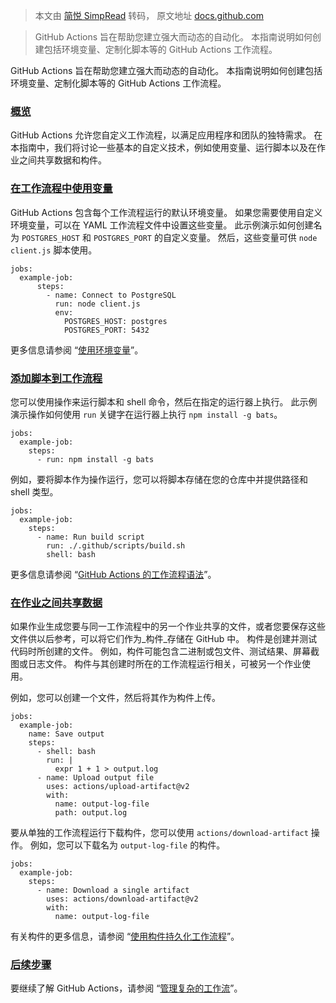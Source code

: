 > 本文由 [简悦 SimpRead](http://ksria.com/simpread/) 转码， 原文地址 [docs.github.com](https://docs.github.com/cn/actions/learn-github-actions/essential-features-of-github-actions)

> GitHub Actions 旨在帮助您建立强大而动态的自动化。 本指南说明如何创建包括环境变量、定制化脚本等的 GitHub Actions 工作流程。

GitHub Actions 旨在帮助您建立强大而动态的自动化。 本指南说明如何创建包括环境变量、定制化脚本等的 GitHub Actions 工作流程。

### [概览](#overview)

GitHub Actions 允许您自定义工作流程，以满足应用程序和团队的独特需求。 在本指南中，我们将讨论一些基本的自定义技术，例如使用变量、运行脚本以及在作业之间共享数据和构件。

### [在工作流程中使用变量](#using-variables-in-your-workflows)

GitHub Actions 包含每个工作流程运行的默认环境变量。 如果您需要使用自定义环境变量，可以在 YAML 工作流程文件中设置这些变量。 此示例演示如何创建名为 `POSTGRES_HOST` 和 `POSTGRES_PORT` 的自定义变量。 然后，这些变量可供 `node client.js` 脚本使用。

```
jobs:
  example-job:
      steps:
        - name: Connect to PostgreSQL
          run: node client.js
          env:
            POSTGRES_HOST: postgres
            POSTGRES_PORT: 5432
```

更多信息请参阅 “[使用环境变量](https://docs.github.com/cn/actions/configuring-and-managing-workflows/using-environment-variables)”。

### [添加脚本到工作流程](#adding-scripts-to-your-workflow)

您可以使用操作来运行脚本和 shell 命令，然后在指定的运行器上执行。 此示例演示操作如何使用 `run` 关键字在运行器上执行 `npm install -g bats`。

```
jobs:
  example-job:
    steps:
      - run: npm install -g bats
```

例如，要将脚本作为操作运行，您可以将脚本存储在您的仓库中并提供路径和 shell 类型。

```
jobs:
  example-job:
    steps:
      - name: Run build script
        run: ./.github/scripts/build.sh
        shell: bash
```

更多信息请参阅 “[GitHub Actions 的工作流程语法](https://docs.github.com/cn/actions/reference/workflow-syntax-for-github-actions#jobsjob_idstepsrun)”。

### [在作业之间共享数据](#sharing-data-between-jobs)

如果作业生成您要与同一工作流程中的另一个作业共享的文件，或者您要保存这些文件供以后参考，可以将它们作为_构件_存储在 GitHub 中。 构件是创建并测试代码时所创建的文件。 例如，构件可能包含二进制或包文件、测试结果、屏幕截图或日志文件。 构件与其创建时所在的工作流程运行相关，可被另一个作业使用。

例如，您可以创建一个文件，然后将其作为构件上传。

```
jobs:
  example-job:
    name: Save output
    steps:
      - shell: bash
        run: |
          expr 1 + 1 > output.log
      - name: Upload output file
        uses: actions/upload-artifact@v2
        with:
          name: output-log-file
          path: output.log
```

要从单独的工作流程运行下载构件，您可以使用 `actions/download-artifact` 操作。 例如，您可以下载名为 `output-log-file` 的构件。

```
jobs:
  example-job:
    steps:
      - name: Download a single artifact
        uses: actions/download-artifact@v2
        with:
          name: output-log-file
```

有关构件的更多信息，请参阅 “[使用构件持久化工作流程](https://docs.github.com/cn/actions/configuring-and-managing-workflows/persisting-workflow-data-using-artifacts)”。

### [后续步骤](#next-steps)

要继续了解 GitHub Actions，请参阅 “[管理复杂的工作流](https://docs.github.com/cn/actions/learn-github-actions/managing-complex-workflows)”。